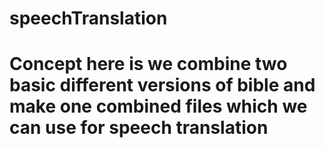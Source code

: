 # speechTranslation
<h1>
Concept here is we combine two basic different versions of bible and make one combined files which we can use for speech translation
 </h1>

